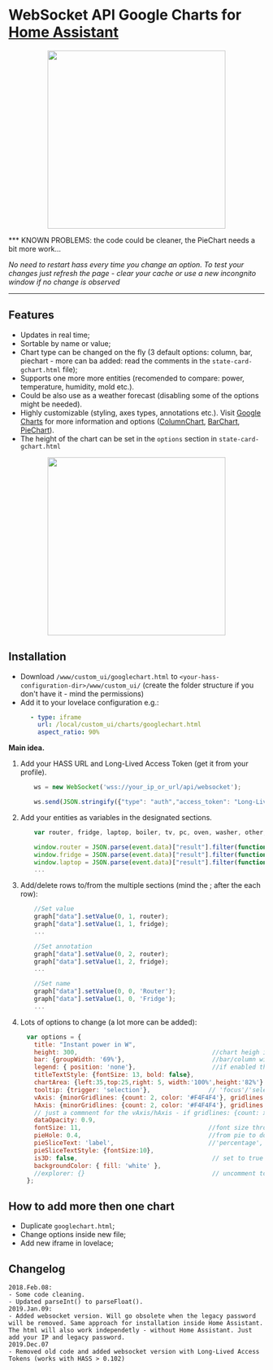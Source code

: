 # WebSocket API Google Charts for [Home Assistant](https://home-assistant.io)
<p align="center">
<img src="https://i.imgur.com/XSTSlds.gif" height="350">
</p>
***
KNOWN PROBLEMS: the code could be cleaner, the PieChart needs a bit more work...

_No need to restart hass every time you change an option. To test your changes just refresh the page - clear your cache or use a new incongnito window if no change is observed_
***

## Features
* Updates in real time;
* Sortable by name or value;
* Chart type can be changed on the fly (3 default options: column, bar, piechart - more can ba added: read the comments in the `state-card-gchart.html` file);
* Supports one more more entities (recomended to compare: power, temperature, humidity, mold etc.).
* Could be also use as a weather forecast (disabling some of the options might be needed).
* Highly customizable (styling, axes types, annotations etc.). Visit [Google Charts](https://developers.google.com/chart/interactive/docs/gallery) for more information and options ([ColumnChart](https://developers.google.com/chart/interactive/docs/gallery/columnchart), [BarChart](https://developers.google.com/chart/interactive/docs/gallery/barchart), [PieChart](https://developers.google.com/chart/interactive/docs/gallery/piechart)).
* The height of the chart can be set in the `options` section in `state-card-gchart.html`

<p align="center">
<img src="https://i.imgur.com/HlveuIS.jpg" height="350">
</p>

## Installation
* Download `/www/custom_ui/googlechart.html` to `<your-hass-configuration-dir>/www/custom_ui/` (create the folder structure if you don't have it - mind the permissions)
* Add it to your lovelace configuration e.g.:
```yaml
      - type: iframe
        url: /local/custom_ui/charts/googlechart.html
        aspect_ratio: 90%
```
**Main idea.**
1. Add your HASS URL and Long-Lived Access Token (get it from your profile).
```javascript
       ws = new WebSocket('wss://your_ip_or_url/api/websocket');
```
```javascript
       ws.send(JSON.stringify({"type": "auth","access_token": "Long-Lived-Access-Token"}));
 ```
2. Add your entities as variables in the designated sections.
```javascript
       var router, fridge, laptop, boiler, tv, pc, oven, washer, other, monitor;
```
```javascript
       window.router = JSON.parse(event.data)["result"].filter(function (el) { return el.entity_id == "sensor.router_power"})[0].state;
       window.fridge = JSON.parse(event.data)["result"].filter(function (el) { return el.entity_id == "sensor.fridge_power"})[0].state;
       window.laptop = JSON.parse(event.data)["result"].filter(function (el) { return el.entity_id == "sensor.laptop_power"})[0].state;
       ...
 ```
 3. Add/delete rows to/from the multiple sections (mind the ; after the each row):
 ```javascript
        //Set value
        graph["data"].setValue(0, 1, router);
        graph["data"].setValue(1, 1, fridge);
        ...
 ```
  ```javascript
         //Set annotation
         graph["data"].setValue(0, 2, router);
         graph["data"].setValue(1, 2, fridge);
         ...
 ```
  ```javascript
         //Set name
         graph["data"].setValue(0, 0, 'Router');
         graph["data"].setValue(1, 0, 'Fridge');
         ...
 ```
 4. Lots of options to change (a lot more can be added):
 ```javascript
      var options = {
        title: "Instant power in W",
        height: 300,                                     //chart heigh in pixels
        bar: {groupWidth: '69%'},                        //bar/column width - 69% is the golden ratio
        legend: { position: 'none'},                     //if enabled the chartArea option should be modified
        titleTextStyle: {fontSize: 13, bold: false},
        chartArea: {left:35,top:25,right: 5, width:'100%',height:'82%'},
        tooltip: {trigger: 'selection'},                // 'focus'/'selection'/'none'
        vAxis: {minorGridlines: {count: 2, color: '#F4F4F4'}, gridlines: {count: 6}},       //for the column chart 
        hAxis: {minorGridlines: {count: 2, color: '#F4F4F4'}, gridlines: {count: 6}},       //font the bar chart
        // just a commnent for the vAxis/hAxis - if gridlines: {count: x} is set to x=-1(auto) the axis maximum value will change and the chart bars will be most of the time static. I recomend setting it to 5 or more.
        dataOpacity: 0.9,
        fontSize: 11,                                   //font size throughout the chart
        pieHole: 0.4,                                   //from pie to donut - comment or set to 0 to change to pie 
        pieSliceText: 'label',                          //'percentage', 'value' ,'label' ,'none'
        pieSliceTextStyle: {fontSize:10},
        is3D: false,                                     // set to true for 3D pie chart
        backgroundColor: { fill: 'white' },
        //explorer: {}                                   // uncomment to enable pan and zoom in the chart - right click resets
      };
 ```
## How to add more then one chart
* Duplicate `googlechart.html`;
* Change options inside new file;
* Add new iframe in lovelace;

## Changelog
```
2018.Feb.08:
- Some code cleaning. 
- Updated parseInt() to parseFloat().
2019.Jan.09:
- Added websocket version. Will go obsolete when the legacy password will be removed. Same approach for installation inside Home Assistant. The html will also work independetly - without Home Assistant. Just add your IP and legacy password.
2019.Dec.07
- Removed old code and added websocket version with Long-Lived Access Tokens (works with HASS > 0.102) 
```
